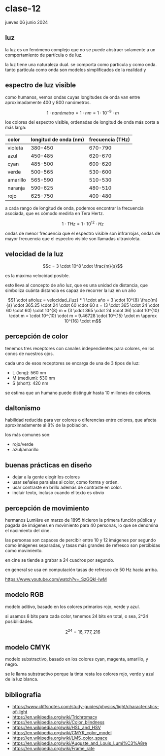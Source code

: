 # clase-12

jueves 06 junio 2024

## luz

la luz es un fenómeno complejo que no se puede abstraer solamente a un comportamiento de partícula o de luz.

la luz tiene una naturaleza dual. se comporta como partícula y como onda. tanto partícula como onda son modelos simplificados de la realidad y

## espectro de luz visible

como humanos, vemos ondas cuyas longitudes de onda van entre aproximadamente 400 y 800 nanómetros.

$$1 \cdot nanómetro = 1 \cdot nm = 1 \cdot 10^{-9} \cdot m$$

los colores del espectro visible, ordenadas de longitud de onda más corta a más larga:

| color    | longitud de onda (nm) | frecuencia (THz) |
| :------- | :-------------------- | :--------------- |
| violeta  | 380-450               | 670-790          |
| azul     | 450-485               | 620-670          |
| cyan     | 485-500               | 600-620          |
| verde    | 500-565               | 530-600          |
| amarillo | 565-590               | 510-530          |
| naranja  | 590-625               | 480-510          |
| rojo     | 625-750               | 400-480          |

a cada rango de longitud de onda, podemos encontrar la frecuencia asociada, que es cómodo medirla en Tera Hertz.

$$1 \cdot THz = 1 \cdot 10^{12} \cdot Hz$$

ondas de menor frecuencia que el espectro visible son infrarrojas, ondas de mayor frecuencia que el espectro visible son llamadas ultravioleta.

## velocidad de la luz

$$c = 3 \cdot 10^8 \cdot \frac{m}{s}$$

es la máxima velocidad posible.

esto lleva al concepto de año luz, que es una unidad de distancia, que simboliza cuánta distancia es capaz de recorrer la luz en un año

$$1 \cdot añoluz = velocidad_{luz} * 1 \cdot año = 3 \cdot 10^{8} \frac{m}{s} \cdot 365.25 \cdot 24 \cdot 60 \cdot 60 s = (3 \cdot 365 \cdot 24 \cdot 60 \cdot 60) \cdot 10^{8} m = (3 \cdot 365 \cdot 24 \cdot 36) \cdot 10^{10} \cdot m =  \cdot 10^{10} \cdot m = 9.46728 \cdot 10^{15} \cdot m \approx 10^{16} \cdot m$$

## percepción de color

tenemos tres receptores con canales independientes para colores, en los conos de nuestros ojos.

cada uno de esos receptores se encarga de una de 3 tipos de luz:

- L (long): 560 nm
- M (medium): 530 nm
- S (short): 420 nm

se estima que un humano puede distinguir hasta 10 millones de colores.

## daltonismo

habilidad reducida para ver colores o diferencias entre colores, que afecta aproximadamente al 8% de la población.

los más comunes son:

- rojo/verde
- azul/amarillo

## buenas prácticas en diseño

- dejar a la gente elegir los colores
- usar señales paralelas al color, como forma y orden.
- usar contraste en brillo además de contraste en color.
- incluir texto, incluso cuando el texto es obvio

## percepción de movimiento

hermanos Lumière en marzo de 1895 hicieron la primera función pública y pagada de imágenes en movimiento para 40 personas, lo que se denomina el nacimiento del cine.

las personas son capaces de percibir entre 10 y 12 imágenes por segundo como imágenes separadas, y tasas más grandes de refresco son percibidas como movimiento.

en cine se tiende a grabar a 24 cuadros por segundo.

en general se usa en computación tasas de refresco de 50 Hz hacia arriba.

<https://www.youtube.com/watch?v=_SzGQkI-IwM>

## modelo RGB

modelo aditivo, basado en los colores primarios rojo, verde y azul.

si usamos 8 bits para cada color, tenemos 24 bits en total, o sea, 2^24 posibilidades.

$$2^{24} = 16,777,216$$

## modelo CMYK

modelo substractivo, basado en los colores cyan, magenta, amarillo, y negro.

se le llama substractivo porque la tinta resta los colores rojo, verde y azul de la luz blanca.

## bibliografía

- <https://www.cliffsnotes.com/study-guides/physics/light/characteristics-of-light>
- <https://en.wikipedia.org/wiki/Trichromacy>
- <https://en.wikipedia.org/wiki/Color_blindness>
- <https://en.wikipedia.org/wiki/HSL_and_HSV>
- <https://en.wikipedia.org/wiki/CMYK_color_model>
- <https://en.wikipedia.org/wiki/LMS_color_space>
- <https://en.wikipedia.org/wiki/Auguste_and_Louis_Lumi%C3%A8re>
- <https://en.wikipedia.org/wiki/Frame_rate>
